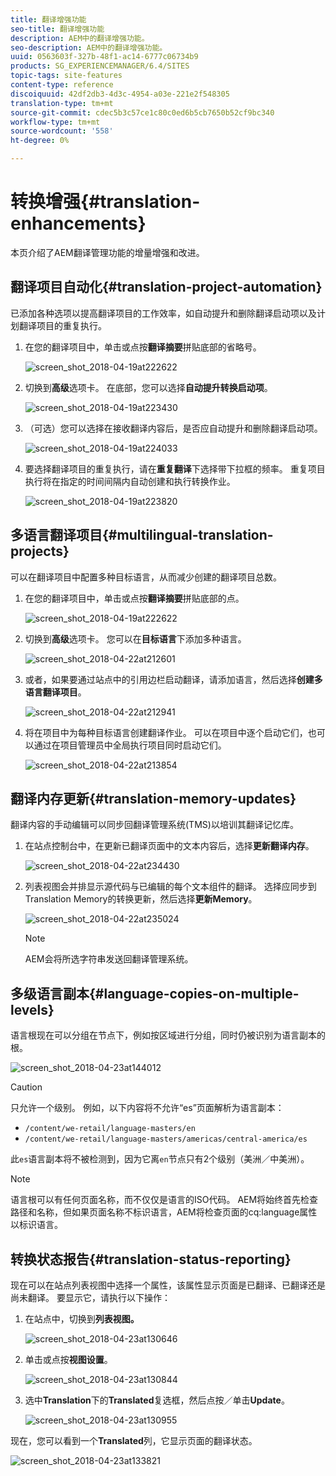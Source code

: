 ```yaml
---
title: 翻译增强功能
seo-title: 翻译增强功能
description: AEM中的翻译增强功能。
seo-description: AEM中的翻译增强功能。
uuid: 0563603f-327b-48f1-ac14-6777c06734b9
products: SG_EXPERIENCEMANAGER/6.4/SITES
topic-tags: site-features
content-type: reference
discoiquuid: 42df2db3-4d3c-4954-a03e-221e2f548305
translation-type: tm+mt
source-git-commit: cdec5b3c57ce1c80c0ed6b5cb7650b52cf9bc340
workflow-type: tm+mt
source-wordcount: '558'
ht-degree: 0%

---
```



# 转换增强{#translation-enhancements}

本页介绍了AEM翻译管理功能的增量增强和改进。

## 翻译项目自动化{#translation-project-automation}

已添加各种选项以提高翻译项目的工作效率，如自动提升和删除翻译启动项以及计划翻译项目的重复执行。

1. 在您的翻译项目中，单击或点按&#x200B;**翻译摘要**&#x200B;拼贴底部的省略号。

   ![screen_shot_2018-04-19at222622](assets/screen_shot_2018-04-19at222622.jpg)

1. 切换到&#x200B;**高级**&#x200B;选项卡。 在底部，您可以选择&#x200B;**自动提升转换启动项**。

   ![screen_shot_2018-04-19at223430](assets/screen_shot_2018-04-19at223430.jpg)

1. （可选）您可以选择在接收翻译内容后，是否应自动提升和删除翻译启动项。

   ![screen_shot_2018-04-19at224033](assets/screen_shot_2018-04-19at224033.jpg)

1. 要选择翻译项目的重复执行，请在&#x200B;**重复翻译**&#x200B;下选择带下拉框的频率。 重复项目执行将在指定的时间间隔内自动创建和执行转换作业。

   ![screen_shot_2018-04-19at223820](assets/screen_shot_2018-04-19at223820.jpg)

## 多语言翻译项目{#multilingual-translation-projects}

可以在翻译项目中配置多种目标语言，从而减少创建的翻译项目总数。

1. 在您的翻译项目中，单击或点按&#x200B;**翻译摘要**&#x200B;拼贴底部的点。

   ![screen_shot_2018-04-19at222622](assets/screen_shot_2018-04-19at222622.jpg)

1. 切换到&#x200B;**高级**&#x200B;选项卡。 您可以在&#x200B;**目标语言**&#x200B;下添加多种语言。

   ![screen_shot_2018-04-22at212601](assets/screen_shot_2018-04-22at212601.jpg)

1. 或者，如果要通过站点中的引用边栏启动翻译，请添加语言，然后选择&#x200B;**创建多语言翻译项目**。

   ![screen_shot_2018-04-22at212941](assets/screen_shot_2018-04-22at212941.jpg)

1. 将在项目中为每种目标语言创建翻译作业。 可以在项目中逐个启动它们，也可以通过在项目管理员中全局执行项目同时启动它们。

   ![screen_shot_2018-04-22at213854](assets/screen_shot_2018-04-22at213854.jpg)

## 翻译内存更新{#translation-memory-updates}

翻译内容的手动编辑可以同步回翻译管理系统(TMS)以培训其翻译记忆库。

1. 在站点控制台中，在更新已翻译页面中的文本内容后，选择&#x200B;**更新翻译内存**。

   ![screen_shot_2018-04-22at234430](assets/screen_shot_2018-04-22at234430.jpg)

1. 列表视图会并排显示源代码与已编辑的每个文本组件的翻译。 选择应同步到Translation Memory的转换更新，然后选择&#x200B;**更新Memory**。

   ![screen_shot_2018-04-22at235024](assets/screen_shot_2018-04-22at235024.jpg)

   >[!NOTE]
   >
   >AEM会将所选字符串发送回翻译管理系统。

## 多级语言副本{#language-copies-on-multiple-levels}

语言根现在可以分组在节点下，例如按区域进行分组，同时仍被识别为语言副本的根。

![screen_shot_2018-04-23at144012](assets/screen_shot_2018-04-23at144012.jpg)

>[!CAUTION]
>
>只允许一个级别。 例如，以下内容将不允许“es”页面解析为语言副本：
>
>* `/content/we-retail/language-masters/en`
>* `/content/we-retail/language-masters/americas/central-america/es`

>
>
此`es`语言副本将不被检测到，因为它离`en`节点只有2个级别（美洲／中美洲）。

>[!NOTE]
>
>语言根可以有任何页面名称，而不仅仅是语言的ISO代码。 AEM将始终首先检查路径和名称，但如果页面名称不标识语言，AEM将检查页面的cq:language属性以标识语言。

## 转换状态报告{#translation-status-reporting}

现在可以在站点列表视图中选择一个属性，该属性显示页面是已翻译、已翻译还是尚未翻译。 要显示它，请执行以下操作：

1. 在站点中，切换到&#x200B;**列表视图。**

   ![screen_shot_2018-04-23at130646](assets/screen_shot_2018-04-23at130646.jpg)

1. 单击或点按&#x200B;**视图设置**。

   ![screen_shot_2018-04-23at130844](assets/screen_shot_2018-04-23at130844.jpg)

1. 选中&#x200B;**Translation**&#x200B;下的&#x200B;**Translated**&#x200B;复选框，然后点按／单击&#x200B;**Update**。

   ![screen_shot_2018-04-23at130955](assets/screen_shot_2018-04-23at130955.jpg)

现在，您可以看到一个&#x200B;**Translated**&#x200B;列，它显示页面的翻译状态。

![screen_shot_2018-04-23at133821](assets/screen_shot_2018-04-23at133821.jpg)

